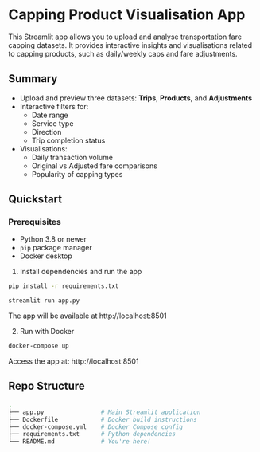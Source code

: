 # Capping Product Visualisation App

This Streamlit app allows you to upload and analyse transportation fare capping datasets. It provides interactive insights and visualisations related to capping products, such as daily/weekly caps and fare adjustments.

## Summary

- Upload and preview three datasets: **Trips**, **Products**, and **Adjustments**
- Interactive filters for:
  - Date range
  - Service type
  - Direction
  - Trip completion status
- Visualisations:
  - Daily transaction volume
  - Original vs Adjusted fare comparisons
  - Popularity of capping types

## Quickstart

### Prerequisites

- Python 3.8 or newer
- `pip` package manager
- Docker desktop

1. Install dependencies and run the app

```bash
pip install -r requirements.txt
```

```bash
streamlit run app.py
```

The app will be available at http://localhost:8501

2. Run with Docker

```bash
docker-compose up
```

Access the app at: http://localhost:8501

## Repo Structure

```bash
.
├── app.py                # Main Streamlit application
├── Dockerfile            # Docker build instructions
├── docker-compose.yml    # Docker Compose config
├── requirements.txt      # Python dependencies
└── README.md             # You're here!
```

